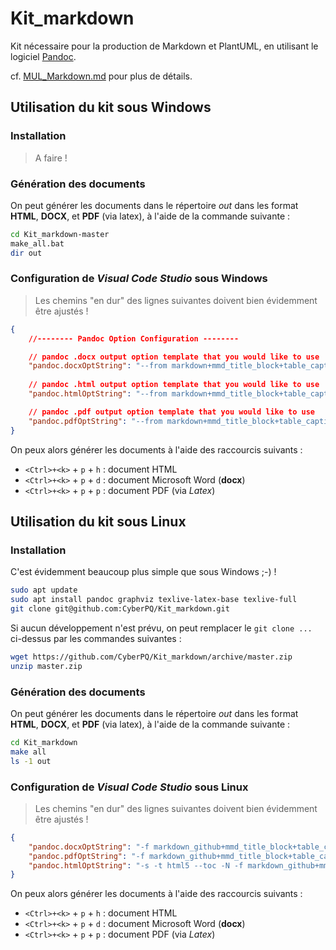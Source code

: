# Kit_markdown

Kit nécessaire pour la production de Markdown et PlantUML, en utilisant le logiciel [Pandoc](https://pandoc.org/).

  cf. [MUL_Markdown.md](MUL_Markdown.md) pour plus de détails.

## Utilisation du kit sous Windows

### Installation

> A faire !

### Génération des documents

On peut générer les documents dans le répertoire _out_ dans les format **HTML**, **DOCX**, et **PDF** (via latex), à l'aide de la commande suivante :

```bash
cd Kit_markdown-master
make_all.bat
dir out
```

### Configuration de *Visual Code Studio* sous Windows

> Les chemins "en dur" des lignes suivantes doivent bien évidemment être ajustés !

```json
{
    //-------- Pandoc Option Configuration --------

    // pandoc .docx output option template that you would like to use
    "pandoc.docxOptString": "--from markdown+mmd_title_block+table_captions+multiline_tables+grid_tables+implicit_figures+task_lists+lists_without_preceding_blankline+tex_math_dollars --lua-filter=c:/Users/baptiste.pierard/Documents/Perso/Kit_markdown_from_GitHub/ref/diagram-generator.lua --metadata=plantumlPath:\"c:/Users/baptiste.pierard/Documents/Perso/Kit_markdown_from_GitHub/ref/plantuml.jar\" --metadata=dotPath:\"c:\\Program Files (x86)\\Graphviz2.38\\bin\\dot.exe\" --self-contained --standalone --reference-doc=\"c:/Users/baptiste.pierard/Documents/Perso/Kit_markdown_from_GitHub/ref/MDL_Tech-Med.docm\" --table-of-contents",
    
    // pandoc .html output option template that you would like to use
    "pandoc.htmlOptString": "--from markdown+mmd_title_block+table_captions+multiline_tables+grid_tables+implicit_figures+task_lists+lists_without_preceding_blankline+tex_math_dollars --lua-filter=c:/Users/baptiste.pierard/Documents/Perso/Kit_markdown_from_GitHub/ref/diagram-generator.lua --metadata=plantumlPath:\"c:/Users/baptiste.pierard/Documents/Perso/Kit_markdown_from_GitHub/ref/plantuml.jar\" --metadata=dotPath:\"c:\\Program Files (x86)\\Graphviz2.38\\bin\\dot.exe\" --self-contained --standalone --table-of-contents --css=\"c:/Users/baptiste.pierard/Documents/Perso/Kit_markdown_from_GitHub/ref/style.css\" --number-sections --mathml",

    // pandoc .pdf output option template that you would like to use
    "pandoc.pdfOptString": "--from markdown+mmd_title_block+table_captions+multiline_tables+grid_tables+implicit_figures+task_lists+lists_without_preceding_blankline+tex_math_dollars --lua-filter=c:/Users/baptiste.pierard/Documents/Perso/Kit_markdown_from_GitHub/ref/diagram-generator.lua --metadata=plantumlPath:\"c:/Users/baptiste.pierard/Documents/Perso/Kit_markdown_from_GitHub/ref/plantuml.jar\" --metadata=dotPath:\"c:\\Program Files (x86)\\Graphviz2.38\\bin\\dot.exe\" --self-contained --toc --top-level-division=chapter --shift-heading-level-by=1 --number-sections --variable mainfont=\"Liberation Serif\" --variable sansfont=\"Liberation Sans\" --variable monofont=\"Liberation Mono\" --variable fontsize=10pt --variable documentclass=book -V geometry:margin=2cm"
}
```

On peux alors générer les documents à l'aide des raccourcis suivants :
- `<Ctrl>+<k>` +  `p` + `h` : document HTML
- `<Ctrl>+<k>` +  `p` + `d` : document Microsoft Word (**docx**)
- `<Ctrl>+<k>` +  `p` + `p` : document PDF (via *Latex*)

## Utilisation du kit sous Linux

### Installation

C'est évidemment beaucoup plus simple que sous Windows ;-) !

```bash
sudo apt update
sudo apt install pandoc graphviz texlive-latex-base texlive-full
git clone git@github.com:CyberPQ/Kit_markdown.git
```

Si aucun développement n'est prévu, on peut remplacer le `git clone ...` ci-dessus par les commandes suivantes :
```bash
wget https://github.com/CyberPQ/Kit_markdown/archive/master.zip
unzip master.zip
```

### Génération des documents 

On peut générer les documents dans le répertoire _out_ dans les format **HTML**, **DOCX**, et **PDF** (via latex), à l'aide de la commande suivante :

```bash
cd Kit_markdown
make all
ls -1 out
```

### Configuration de *Visual Code Studio* sous Linux

> Les chemins "en dur" des lignes suivantes doivent bien évidemment être ajustés !

```json
{
    "pandoc.docxOptString": "-f markdown_github+mmd_title_block+table_captions+multiline_tables+grid_tables+implicit_figures+inline_notes --reference-doc=/home/bpr/Documents/Kit_markdown/ref/MDL_Tech-Med_7.docm --toc ",
    "pandoc.pdfOptString": "-f markdown_github+mmd_title_block+table_captions+multiline_tables+grid_tables+implicit_figures+inline_notes --self-contained --toc --top-level-division=chapter --base-header-level=1 --number-sections --variable mainfont=\"Liberation Serif\" --variable sansfont=\"Liberation Sans\" --variable monofont=\"Liberation Mono\" --variable fontsize=10pt --variable documentclass=book -V geometry:margin=2cm ",
    "pandoc.htmlOptString": "-s -t html5 --toc -N -f markdown_github+mmd_title_block+table_captions+multiline_tables+grid_tables+implicit_figures+inline_notes --css=/home/bpr/Documents/Kit_markdown/ref/style.css "
}
```

On peux alors générer les documents à l'aide des raccourcis suivants :
- `<Ctrl>+<k>` +  `p` + `h` : document HTML
- `<Ctrl>+<k>` +  `p` + `d` : document Microsoft Word (**docx**)
- `<Ctrl>+<k>` +  `p` + `p` : document PDF (via *Latex*)